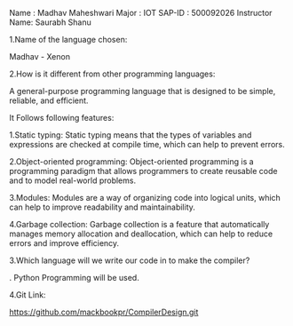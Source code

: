 Name : Madhav Maheshwari
Major : IOT
SAP-ID : 500092026
Instructor Name: Saurabh Shanu


1.Name of the language chosen:

Madhav - Xenon

2.How is it different from other programming languages:

A general-purpose programming language that is designed to be simple, reliable, and efficient.

It Follows following features:

1.Static typing: Static typing means that the types of variables and expressions are checked at compile time, which can help to prevent errors.

2.Object-oriented programming: Object-oriented programming is a programming paradigm that allows programmers to create reusable code and to model real-world problems.

3.Modules: Modules are a way of organizing code into logical units, which can help to improve readability and maintainability.

4.Garbage collection: Garbage collection is a feature that automatically manages memory allocation and deallocation, which can help to reduce errors and improve efficiency.

3.Which language will we write our code in to make the compiler?

. Python Programming will be used.

4.Git Link:

https://github.com/mackbookpr/CompilerDesign.git

